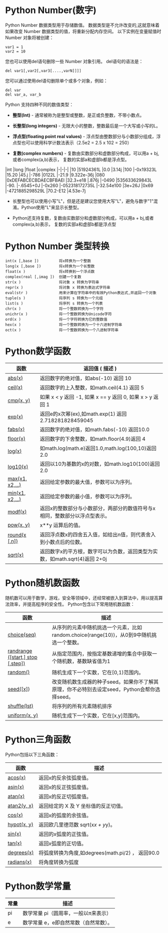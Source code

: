 # Python Number(数字)

Python Number 数据类型用于存储数值。
数据类型是不允许改变的,这就意味着如果改变 Number 数据类型的值，将重新分配内存空间。
以下实例在变量赋值时 Number 对象将被创建：

```
var1 = 1
var2 = 10
```

您也可以使用del语句删除一些 Number 对象引用。
del语句的语法是：

```
del var1[,var2[,var3[....,varN]]]]
```

您可以通过使用del语句删除单个或多个对象，例如：

```
del var
del var_a, var_b
```

Python 支持四种不同的数值类型：

- **整型(Int)** - 通常被称为是整型或整数，是正或负整数，不带小数点。

- **长整型(long integers)** - 无限大小的整数，整数最后是一个大写或小写的L。

- **浮点型(floating point real values)** - 浮点型由整数部分与小数部分组成，浮点型也可以使用科学计数法表示（2.5e2 = 2.5 x 102 = 250）

- **复数(complex numbers)** - 复数由实数部分和虚数部分构成，可以用a + bj,或者complex(a,b)表示， 复数的实部a和虚部b都是浮点型。


|int	|long	|float	|complex
|-|-|-|
|10	|51924361L	|0.0	|3.14j
|100	|-0x19323L	|15.20	|45.j
|-786	|0122L	|-21.9	|9.322e-36j
|080	|0xDEFABCECBDAECBFBAEl	|32.3+e18	|.876j
|-0490	|535633629843L	|-90.	|-.6545+0J
|-0x260	|-052318172735L	|-32.54e100	|3e+26J
|0x69	|-4721885298529L	|70.2-E12	|4.53e-7j


- 长整型也可以使用小写"L"，但是还是建议您使用大写"L"，避免与数字"1"混淆。Python使用"L"来显示长整型。

- Python还支持复数，复数由实数部分和虚数部分构成，可以用a + bj,或者complex(a,b)表示， 复数的实部a和虚部b都是浮点型

# Python Number 类型转换

```
int(x [,base ])         将x转换为一个整数  
long(x [,base ])        将x转换为一个长整数  
float(x )               将x转换到一个浮点数  
complex(real [,imag ])  创建一个复数  
str(x )                 将对象 x 转换为字符串  
repr(x )                将对象 x 转换为表达式字符串  
eval(str )              用来计算在字符串中的有效Python表达式,并返回一个对象  
tuple(s )               将序列 s 转换为一个元组  
list(s )                将序列 s 转换为一个列表  
chr(x )                 将一个整数转换为一个字符  
unichr(x )              将一个整数转换为Unicode字符  
ord(x )                 将一个字符转换为它的整数值  
hex(x )                 将一个整数转换为一个十六进制字符串  
oct(x )                 将一个整数转换为一个八进制字符串  
```

# Python数学函数

|函数	|返回值 ( 描述 )|
|-|-|
|[abs(x)](./func/abs.md)	|返回数字的绝对值，如abs(-10) 返回 10
|[ceil(x)](./func/ceil.md)	|返回数字的上入整数，如math.ceil(4.1) 返回 5
|[cmp(x, y)](./func/cmp.md)	|如果 x < y 返回 -1, 如果 x == y 返回 0, 如果 x > y 返回 1
|[exp(x)](./func/exp.md)	|返回e的x次幂(ex),如math.exp(1) 返回2.718281828459045
|[fabs(x)](./func/fabs.md)	|返回数字的绝对值，如math.fabs(-10) 返回10.0
|[floor(x)](./func/floor.md)	|返回数字的下舍整数，如math.floor(4.9)返回 4
|[log(x)](./func/log.md)	|如math.log(math.e)返回1.0,math.log(100,10)返回2.0
|[log10(x)](./func/log10.md)	|返回以10为基数的x的对数，如math.log10(100)返回 2.0
|[max(x1, x2,...)](./func/max.md)	|返回给定参数的最大值，参数可以为序列。
|[min(x1, x2,...)](./func/min.md)	|返回给定参数的最小值，参数可以为序列。
|[modf(x)](./func/modf.md)	|返回x的整数部分与小数部分，两部分的数值符号与x相同，整数部分以浮点型表示。
|[pow(x, y)](./func/pow.md)	|x**y 运算后的值。
|[round(x [,n])](./func/round.md)	|返回浮点数x的四舍五入值，如给出n值，则代表舍入到小数点后的位数。
|[sqrt(x)](./func/sqrt.md)	|返回数字x的平方根，数字可以为负数，返回类型为实数，如math.sqrt(4)返回 2+0j

# Python随机数函数

随机数可以用于数学，游戏，安全等领域中，还经常被嵌入到算法中，用以提高算法效率，并提高程序的安全性。
Python包含以下常用随机数函数：

|函数	|描述
|-|-|
|[choice(seq)](./func/choice.md)	|从序列的元素中随机挑选一个元素，比如random.choice(range(10))，从0到9中随机挑选一个整数。
|[randrange ([start,] stop [,step])](./func/randrange.md)	|从指定范围内，按指定基数递增的集合中获取一个随机数，基数缺省值为1
|[random()](./func/random.md)	|随机生成下一个实数，它在[0,1)范围内。
|[seed([x]](./func/seed.md))	|改变随机数生成器的种子seed。如果你不了解其原理，你不必特别去设定seed，Python会帮你选择seed。
|[shuffle(lst)](./func/shuffle.md)	|将序列的所有元素随机排序
|[uniform(x, y)](./func/uniform.md)	|随机生成下一个实数，它在[x,y]范围内。

# Python三角函数

Python包括以下三角函数：

|函数	|描述
|-|-
|[acos(x)](./func/acos.md)	|返回x的反余弦弧度值。
|[asin(x)](./func/asin.md)	|返回x的反正弦弧度值。
|[atan(x)](./func/atan.md)	|返回x的反正切弧度值。
|[atan2(y, x)](./func/atan2.md)	|返回给定的 X 及 Y 坐标值的反正切值。
|[cos(x)](./func/cos.md)	|返回x的弧度的余弦值。
|[hypot(x, y)](./func/hypot.md)	|返回欧几里德范数 sqrt(x*x + y*y)。
|[sin(x)](./func/sin.md)	|返回的x弧度的正弦值。
|[tan(x)](./func/tan.md)	|返回x弧度的正切值。
|[degrees(x)](./func/degrees.md)	|将弧度转换为角度,如degrees(math.pi/2) ， 返回90.0
|[radians(x)](./func/radians.md)	|将角度转换为弧度

# Python数学常量

|常量	|描述
|-|-
|pi	|数学常量 pi（圆周率，一般以π来表示）
|e	|数学常量 e，e即自然常数（自然常数）。